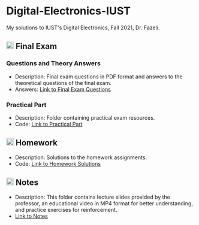 # Digital-Electronics-IUST
My solutions to IUST's Digital Electronics, Fall 2021, Dr. Fazeli.

## <img width="20" height="20" src="https://img.icons8.com/wired/64/41b883/test-passed.png" alt="test-passed"/> Final Exam
### Questions and Theory Answers
- Description: Final exam questions in PDF format and answers to the theoretical questions of the final exam.
- Answers: [Link to Final Exam Questions](https://github.com/lelnazrezaeel/Digital-Electronics-IUST/tree/main/Final%20Exam)

### Practical Part
- Description: Folder containing practical exam resources.
- Code: [Link to Practical Part](https://github.com/lelnazrezaeel/Digital-Electronics-IUST/tree/main/Final%20Exam/Practical_Answers)

## <img width="20" height="20" src="https://img.icons8.com/ios/50/41b883/homework.png" alt="homework"/> Homework
- Description: Solutions to the homework assignments.
- Code: [Link to Homework Solutions](https://github.com/lelnazrezaeel/Digital-Electronics-IUST/tree/main/Homework)

## <img width="20" height="20" src="https://img.icons8.com/external-smashingstocks-mixed-smashing-stocks/68/41b883/external-Notes-work-from-home-smashingstocks-mixed-smashing-stocks-2.png" alt="external-Notes-work-from-home-smashingstocks-mixed-smashing-stocks-2"/> Notes
- Description: This folder contains lecture slides provided by the professor, an educational video in MP4 format for better understanding, and practice exercises for reinforcement.
- [Link to Notes](https://github.com/lelnazrezaeel/Digital-Electronics-IUST/tree/main/Notes)
